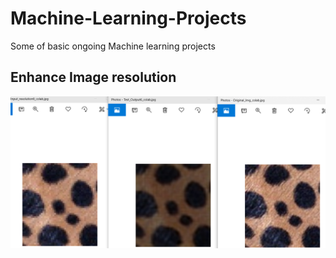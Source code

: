 # Machine-Learning-Projects
Some of basic ongoing Machine learning projects

## Enhance Image resolution
![Input vs output vs original image](https://github.com/raviskumawat/Machine-Learning-AND-Big-Data-Projects/blob/master/Enhance%20Image%20Resolution/ResoluteIT.png)
